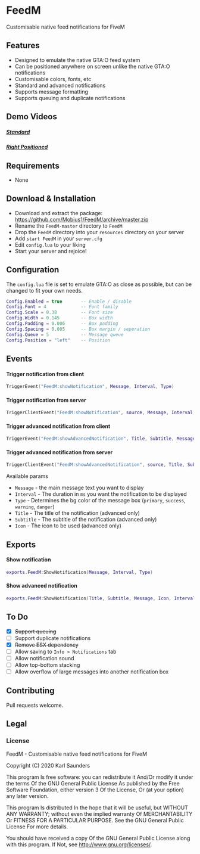 # FeedM
Customisable native feed notifications for FiveM

## Features
* Designed to emulate the native GTA:O feed system
* Can be positioned anywhere on screen unlike the native GTA:O notifications
* Customisable colors, fonts, etc
* Standard and advanced notifications
* Supports message formatting
* Supports queuing and duplicate notifications

## Demo Videos

##### [Standard](https://streamable.com/05s12l)
##### [Right Positioned](https://streamable.com/kxx4gq)

## Requirements

* None

## Download & Installation

* Download and extract the package: https://github.com/Mobius1/FeedM/archive/master.zip
* Rename the `FeedM-master` directory to `FeedM`
* Drop the `FeedM` directory into your `resources` directory on your server
* Add `start FeedM` in your `server.cfg`
* Edit `config.lua` to your liking
* Start your server and rejoice!

## Configuration

The `config.lua` file is set to emulate GTA:O as close as possible, but can be changed to fit your own needs.

```lua
Config.Enabled = true       -- Enable / disable
Config.Font = 4             -- Font family
Config.Scale = 0.38         -- Font size
Config.Width = 0.145        -- Box width
Config.Padding = 0.006      -- Box padding
Config.Spacing = 0.005      -- Box margin / seperation
Config.Queue = 5            -- Message queue
Config.Position = "left"    -- Position
```

## Events

#### Trigger notification from client
```lua
TriggerEvent("FeedM:showNotification", Message, Interval, Type)
```

#### Trigger notification from server
```lua
TriggerClientEvent("FeedM:showNotification", source, Message, Interval, Type)
```

#### Trigger advanced notification from client
```lua
TriggerEvent("FeedM:showAdvancedNotification", Title, Subtitle, Message, Icon, Interval, Type)
```

#### Trigger advanced notification from server
```lua
TriggerClientEvent("FeedM:showAdvancedNotification", source, Title, Subtitle, Message, Icon, Interval, Type)
```

Available params
* `Message` - the main message text you want to display
* `Interval` - The duration in `ms` you want the notification to be displayed
* `Type` - Determines the bg color of the message box (`primary`, `success`, `warning`, `danger`)
* `Title` - The title of the notification (advanced only)
* `Subtitle` - The subtitle of the notification (advanced only)
* `Icon` - The icon to be used (advanced only)

## Exports

#### Show notification
```lua
exports.FeedM:ShowNotification(Message, Interval, Type)
```

#### Show advanced notification
```lua
exports.FeedM:ShowNotification(Title, Subtitle, Message, Icon, Interval, Type)
```

## To Do
- [x] ~~Support queuing~~
- [ ] Support duplicate notifications
- [x] ~~Remove ESX dependency~~
- [ ] Allow saving to `Info > Notifications` tab
- [ ] Allow notification sound
- [ ] Allow top-bottom stacking
- [ ] Allow overflow of large messages into another notification box

## Contributing
Pull requests welcome.

## Legal

### License

FeedM - Customisable native feed notifications for FiveM

Copyright (C) 2020 Karl Saunders

This program Is free software: you can redistribute it And/Or modify it under the terms Of the GNU General Public License As published by the Free Software Foundation, either version 3 Of the License, Or (at your option) any later version.

This program Is distributed In the hope that it will be useful, but WITHOUT ANY WARRANTY; without even the implied warranty Of MERCHANTABILITY Or FITNESS FOR A PARTICULAR PURPOSE. See the GNU General Public License For more details.

You should have received a copy Of the GNU General Public License along with this program. If Not, see http://www.gnu.org/licenses/.